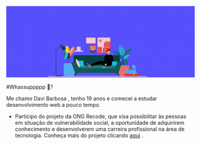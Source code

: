 <img src ="https://github.com/davibarbosa2/davibarbosa2/blob/main/estudante%20full-stack.gif" width="3000px">
 
#Whassuppppp 👻?

Me chamo Davi Barbosa , tenho 19 anos e comecei a estudar desenvolvimento web a pouco tempo.

- Participo do projeto da ONG Recode, que visa possibilitar às pessoas em situação de vulnerabilidade social, a oportunidade de adquirirem conhecimento e desenvolverem uma carreira profissional na área de tecnologia. Conheça mais do projeto clicando <a href="https://www.recodepro.org.br/o-programa/">aqui</a> .

